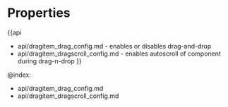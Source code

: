 Properties
==========

{{api
- api/dragitem_drag_config.md - enables or disables drag-and-drop
- api/dragitem_dragscroll_config.md - enables autoscroll of component during drag-n-drop
}}

@index:
- api/dragitem_drag_config.md
- api/dragitem_dragscroll_config.md

